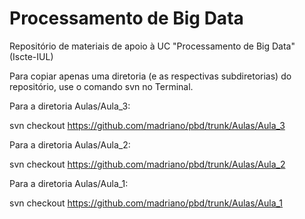 # Processamento de Big Data
Repositório de materiais de apoio à UC "Processamento de Big Data" (Iscte-IUL) 

Para copiar apenas uma diretoria (e as respectivas subdiretorias) do repositório, use o comando svn no Terminal. 


Para a diretoria Aulas/Aula_3:

svn checkout https://github.com/madriano/pbd/trunk/Aulas/Aula_3

Para a diretoria Aulas/Aula_2:

svn checkout https://github.com/madriano/pbd/trunk/Aulas/Aula_2

Para a diretoria Aulas/Aula_1:

svn checkout https://github.com/madriano/pbd/trunk/Aulas/Aula_1


